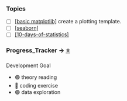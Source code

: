### Topics
- [ ] [[basic matplotlib]]() create a plotting template. 
- [ ] [[seaborn]](https://seaborn.pydata.org/tutorial.html)
- [ ] [[10-days-of-statistics]](https://www.hackerrank.com/domains/tutorials/10-days-of-statistics)

### Progress_Tracker -> [:star:](https://github.com/krystinli/Inner_Space)
Development Goal
- :green_circle: theory reading
- :large_blue_circle: coding exercise
- :purple_circle: data exploration 





